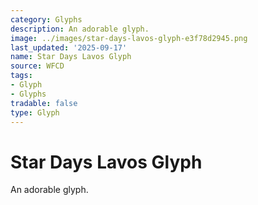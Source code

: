 ```yaml
---
category: Glyphs
description: An adorable glyph.
image: ../images/star-days-lavos-glyph-e3f78d2945.png
last_updated: '2025-09-17'
name: Star Days Lavos Glyph
source: WFCD
tags:
- Glyph
- Glyphs
tradable: false
type: Glyph
---
```


# Star Days Lavos Glyph

An adorable glyph.


